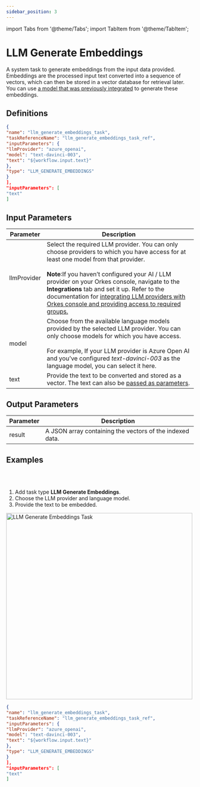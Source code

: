 ```yaml
---
sidebar_position: 3
---
```

import Tabs from '@theme/Tabs';
import TabItem from '@theme/TabItem';

# LLM Generate Embeddings

A system task to generate embeddings from the input data provided. Embeddings are the processed input text converted into a sequence of vectors, which can then be stored in a vector database for retrieval later. You can use [a model that was previously integrated](/content/category/integrations/ai-llm) to generate these embeddings.

## Definitions

```json
{
"name": "llm_generate_embeddings_task",
"taskReferenceName": "llm_generate_embeddings_task_ref",
"inputParameters": {
"llmProvider": "azure_openai",
"model": "text-davinci-003",
"text": "${workflow.input.text}"
},
"type": "LLM_GENERATE_EMBEDDINGS"
}
],
"inputParameters": [
"text"
]
```

## Input Parameters

| Parameter | Description |
| --------- | ----------- |
| llmProvider | Select the required LLM provider. You can only choose providers to which you have access for at least one model from that provider.<br/><br/>**Note**:If you haven’t configured your AI / LLM provider on your Orkes console, navigate to the **Integrations** tab and set it up. Refer to the documentation for [integrating LLM providers with Orkes console and providing access to required groups.](/content/category/integrations/ai-llm)| 
| model | Choose from the available language models provided by the selected LLM provider. You can only choose models for which you have access.<br/><br/>For example, If your LLM provider is Azure Open AI and you’ve configured *text-davinci-003* as the language model, you can select it here. |
| text | Provide the text to be converted and stored as a vector. The text can also be [passed as parameters](https://orkes.io/content/developer-guides/passing-inputs-to-task-in-conductor).|

## Output Parameters

| Parameter | Description |
| --------- | ----------- |
| result | A JSON array containing the vectors of the indexed data. | 

## Examples

<Tabs>
<TabItem value="UI" label="UI" className="paddedContent">

<div className="row">
<div className="col col--4">

<br/>
<br/>

1. Add task type **LLM Generate Embeddings**.
2. Choose the LLM provider and language model.
3. Provide the text to be embedded.

</div>
<div className="col">
<div className="embed-loom-video">

<p><img src="/content/img/llm-generate-embeddings-ui-method.png" alt="LLM Generate Embeddings Task" width="500" height="auto"/></p>

</div>
</div>
</div>



</TabItem>
 <TabItem value="JSON" label="JSON">

```json
{
"name": "llm_generate_embeddings_task",
"taskReferenceName": "llm_generate_embeddings_task_ref",
"inputParameters": {
"llmProvider": "azure_openai",
"model": "text-davinci-003",
"text": "${workflow.input.text}"
},
"type": "LLM_GENERATE_EMBEDDINGS"
}
],
"inputParameters": [
"text"
]
```
</TabItem>
</Tabs>